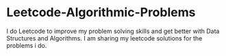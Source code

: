 # Leetcode-Algorithmic-Problems

I do Leetcode to improve my problem solving skills and get better with Data Structures and Algorithms. I am sharing my leetcode solutions for the problems i do.
